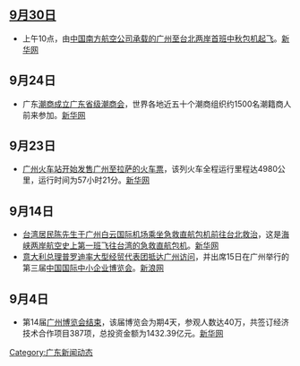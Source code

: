 ## [9月30日](../Page/9月30日.md "wikilink")

  - 上午10点，由[中国南方航空公司承载的](../Page/中国南方航空公司.md "wikilink")[广州至](../Page/广州.md "wikilink")[台北两岸首班](../Page/台北.md "wikilink")[中秋包机起飞](../Page/中秋.md "wikilink")。[新华网](https://web.archive.org/web/20090611062333/http://www.gd.xinhuanet.com/newscenter/2006-10/01/content_8177169.htm)

## 9月24日

  - 广东[潮商成立](../Page/潮商.md "wikilink")[广东省级潮商会](../Page/广东省级潮商会.md "wikilink")，世界各地近五十个潮商组织约1500名潮籍商人前来参加。[新华网](https://web.archive.org/web/20080208105514/http://www.gd.xinhuanet.com/newscenter/2006-09/25/content_8118053.htm)

## 9月23日

  - [广州火车站开始发售](../Page/广州火车站.md "wikilink")[广州至](../Page/广州.md "wikilink")[拉萨的火车票](../Page/拉萨.md "wikilink")，该列火车全程运行里程达4980公里，运行时间为57小时21分。[新华网](https://web.archive.org/web/20070110193200/http://gd.xinhuanet.com/newscenter/2006-09/24/content_8113991.htm)

## 9月14日

  - [台湾居民陈先生于](../Page/台湾.md "wikilink")[广州白云国际机场乘坐急救直航包机前往台北救治](../Page/广州白云国际机场.md "wikilink")，这是[海峡两岸航空史上第一班飞往台湾的急救直航包机](../Page/三通.md "wikilink")。[新华网](https://web.archive.org/web/20061128222947/http://www.gd.xinhuanet.com/newscenter/2006-09/15/content_8043293.htm)
  - [意大利总理](../Page/意大利总理.md "wikilink")[普罗迪率大型经贸代表团抵达](../Page/普罗迪.md "wikilink")[广州访问](../Page/广州.md "wikilink")，并出席15日在广州举行的第三届[中国国际中小企业博览会](../Page/中国国际中小企业博览会.md "wikilink")。[新浪网](http://news.sina.com.cn/c/2006-09-14/194710019910s.shtml)

## 9月4日

  - 第14届[广州博览会结束](../Page/广州博览会.md "wikilink")，该届博览会为期4天，参观人数达40万，共签订经济技术合作项目387项，总投资金额为1432.39亿元。[新华网](https://web.archive.org/web/20070113103029/http://gd.xinhuanet.com/2006-09/05/content_7952529.htm)

[Category:广东新闻动态](https://zh.wikipedia.org/wiki/Category:广东新闻动态 "wikilink")